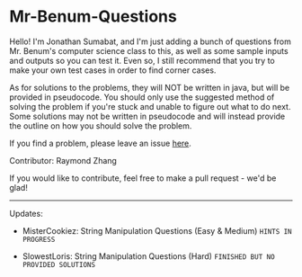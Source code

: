 # Mr-Benum-Questions

Hello! I'm Jonathan Sumabat, and I'm just adding a bunch of questions from Mr. Benum's computer science class to this, as well as some sample inputs and outputs so you can test it. Even so, I still recommend that you try to make your own test cases in order to find corner cases.

As for solutions to the problems, they will NOT be written in java, but will be provided in pseudocode. You should only use the suggested method of solving the problem if you're stuck and unable to figure out what to do next. Some solutions may not be written in pseudocode and will instead provide the outline on how you should solve the problem.

If you find a problem, please leave an issue [here](https://github.com/MisterCookiez/Mr-Benum-Questions/issues).

Contributor: Raymond Zhang

If you would like to contribute, feel free to make a pull request - we'd be glad!

---

Updates:

* MisterCookiez: String Manipulation Questions (Easy & Medium) `HINTS IN PROGRESS`

* SlowestLoris: String Manipulation Questions (Hard) `FINISHED BUT NO PROVIDED SOLUTIONS`
